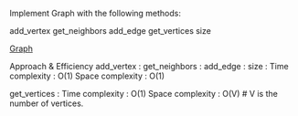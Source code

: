 Implement Graph with the following methods:

add_vertex
get_neighbors
add_edge
get_vertices
size

[Graph](./graph.png)

Approach & Efficiency
add_vertex :
get_neighbors :
add_edge :
size :
Time complexity : O(1) Space complexity : O(1)

get_vertices :
Time complexity : O(1) Space complexity : O(V) # V is the number of vertices.